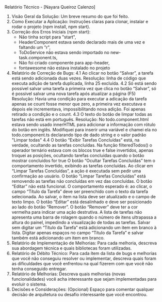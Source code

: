 Relatório Técnico - [Nayara Queiroz Calenzo]
1. Visão Geral da Solução: Um breve resumo do que foi feito.
2. Como Executar a Aplicação: Instruções claras para clonar, instalar e rodar o projeto (npm install, npm start).
3. Correção dos Erros Iniciais (npm start):
      - Não tinha script para "start",
      - HeaderComponent estava sendo declarado mais de uma vez e faltando um "r",
      - ToDoService não estava sendo importado no new-task.component.ts,
      - Não foi criado componente para app-header,
      - fontawesome não estava instalado no projeto
4. Relatório de Correção de Bugs: 
    4.1 Ao clicar no botão “Salvar”, a tarefa está sendo adicionada duas vezes.
        Resolução: linha de código que executa adição de tarefa duplicada, linha 25 excluída. 
    4.2 Só está sendo possível salvar uma tarefa a primeira vez que clica no botão “Salvar”, só é possível salvar uma nova tarefa após atualizar a página (F5)
        Resolução: Havia uma condição para executar a adicação da tarefa apenas se count fosse menor que zero, a primeira vez executava e depois ele incrementava, impossibilitando nova adição. Foi apenas retirado a condição e o count. 
    4.3 O texto do botão de limpar todas as tarefas não está em português.
        Resolução: No todo.component.html estava sendo usado innerHTML para adicionar a informação com rótulo do botão em inglês. Modifiquei para inserir uma variável e chamei ela no todo.component.ts declarando tipo de dado string e o valor padrão "Limpar todas"
    4.4 O botão “Exibir Tarefas Concluídas” está, na verdade, ocultando as tarefas concluídas.
        Na função filteredTodos() o operador ternário estava com os blocos true e false invertidos, apenas troquei as posições, ocultando tarefas concluídas quando o botão mostrar concluidos for true
    O botão “Ocultar Tarefas Concluídas” tem o comportamento invertido, exibindo as tarefas concluídas.
    Ao clicar em “Limpar Tarefas Concluídas”, a ação é executada sem pedir uma confirmação ao usuário.
    O botão “Limpar Tarefas Concluídas” está removendo as tarefas não concluídas em vez das concluídas.
    O botão “Editar” não está funcional. O comportamento esperado é: ao clicar, o campo “Título da Tarefa” deve ser preenchido com o texto da tarefa selecionada. Ao salvar, o item na lista deve ser atualizado e o campo de texto limpo.
    O botão “Editar” está desalinhado e deve ser posicionado ao lado do botão “Remover”.
    O botão “Remover” deve ter a cor vermelha para indicar uma ação destrutiva.
    A lista de tarefas não apresenta uma barra de rolagem quando o número de itens ultrapassa a altura do painel, impedindo a visualização de todas as tarefas.
    Salvar sem digitar um “Título da Tarefa” está adicionando um item em branco à lista.
    Digitar apenas espaços no campo “Título da Tarefa” e salvar também está adicionando um item em branco.
5. Relatório de Implementação de Melhorias: Para cada melhoria, descreva sua abordagem técnica e quais bibliotecas foram utilizadas.
6. Relatório de Débito Técnico: Para cada ítem da lista de bugs e melhorias que você não conseguiu resolver ou implementar, descreva quais foram as dificuldades que você enfrentou na qual fizerem com que você não tenha conseguido entregar.
7. Relatório de Melhorias: Descreva quais melhorias (novas funcionalidades) você acha interessante que sejam implementadas para evoluir o sistema.
8. Decisões e Considerações: (Opcional) Espaço para comentar qualquer decisão de arquitetura ou desafio interessante que você encontrou.